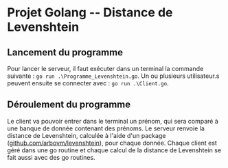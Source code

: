 # Projet Golang -- Distance de Levenshtein

## Lancement du programme
Pour lancer le serveur, il faut exécuter dans un terminal la commande suivante : `go run .\Programme_Levenshtein.go`.
Un ou plusieurs utilisateur.s peuvent ensuite se connecter avec : `go run .\Client.go`.

## Déroulement du programme
Le client va pouvoir entrer dans le terminal un prénom, qui sera comparé à une banque de donnée contenant des prénoms. Le serveur renvoie la distance de Levenshtein, calculée à l'aide d'un package ([github.com/arbovm/levenshtein](https://github.com/arbovm/levenshtein)), pour chaque donnée. Chaque client est géré dans une go routine et chaque calcul de la distance de Levenshtein se fait aussi avec des go routines.

